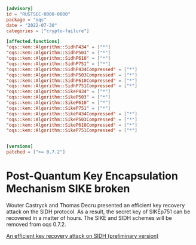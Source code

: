 ```toml
[advisory]
id = "RUSTSEC-0000-0000"
package = "oqs"
date = "2022-07-30"
categories = ["crypto-failure"]

[affected.functions]
"oqs::kem::Algorithm::SidhP434" = ["*"]
"oqs::kem::Algorithm::SidhP503" = ["*"]
"oqs::kem::Algorithm::SidhP610" = ["*"]
"oqs::kem::Algorithm::SidhP751" = ["*"]
"oqs::kem::Algorithm::SidhP434Compressed" = ["*"]
"oqs::kem::Algorithm::SidhP503Compressed" = ["*"]
"oqs::kem::Algorithm::SidhP610Compressed" = ["*"]
"oqs::kem::Algorithm::SidhP751Compressed" = ["*"]
"oqs::kem::Algorithm::SikeP434" = ["*"]
"oqs::kem::Algorithm::SikeP503" = ["*"]
"oqs::kem::Algorithm::SikeP610" = ["*"]
"oqs::kem::Algorithm::SikeP751" = ["*"]
"oqs::kem::Algorithm::SikeP434Compressed" = ["*"]
"oqs::kem::Algorithm::SikeP503Compressed" = ["*"]
"oqs::kem::Algorithm::SikeP610Compressed" = ["*"]
"oqs::kem::Algorithm::SikeP751Compressed" = ["*"]


[versions]
patched = [">= 0.7.2"]
```

# Post-Quantum Key Encapsulation Mechanism SIKE broken

Wouter Castryck and Thomas Decru presented an efficient key recovery attack on the SIDH protocol.
As a result, the secret key of SIKEp751 can be recovered in a matter of hours.
The SIKE and SIDH schemes will be removed from oqs 0.7.2.

[An efficient key recovery attack on SIDH (preliminary version)](https://eprint.iacr.org/2022/975)